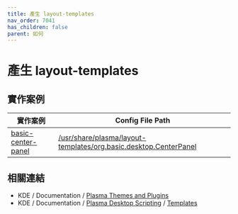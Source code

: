 ```yaml
---
title: 產生 layout-templates
nav_order: 7041
has_children: false
parent: 如何
---
```



# 產生 layout-templates


## 實作案例

| 實作案例 | Config File Path |
| --- | --- |
| [basic-center-panel](https://github.com/samwhelp/note-about-kde/tree/gh-pages/_demo/howto/demo-layout-templates/basic-center-panel) | [/usr/share/plasma/layout-templates/org.basic.desktop.CenterPanel](https://github.com/samwhelp/note-about-kde/tree/gh-pages/_demo/howto/demo-layout-templates/basic-center-panel/asset/overlay/usr/share/plasma/layout-templates/org.basic.desktop.CenterPanel) |


## 相關連結

* KDE / Documentation / [Plasma Themes and Plugins](https://develop.kde.org/docs/plasma/)
* KDE / Documentation / [Plasma Desktop Scripting](https://develop.kde.org/docs/plasma/scripting/) / [Templates](https://develop.kde.org/docs/plasma/scripting/templates/)
